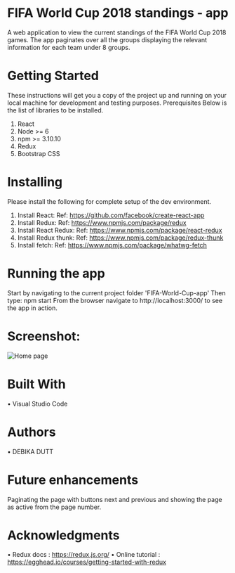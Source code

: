 # FIFA World Cup 2018 standings - app
A web application to view the current standings of the FIFA World Cup 2018 games. The app paginates over all the groups displaying the relevant information for each team under 8 groups.

# Getting Started
These instructions will get you a copy of the project up and running on your local machine for development and testing purposes. 
Prerequisites
Below is the list of libraries to be installed.
1.	React
2.	Node >= 6
3.  npm >= 3.10.10
4.  Redux
5.  Bootstrap CSS

# Installing
Please install the following for complete setup of the dev environment.
1.	Install React: 
Ref: https://github.com/facebook/create-react-app
2.  Install Redux:
Ref: https://www.npmjs.com/package/redux
3.  Install React Redux:
Ref: https://www.npmjs.com/package/react-redux
4. Install Redux thunk:
Ref: https://www.npmjs.com/package/redux-thunk
5. Install fetch:
Ref: https://www.npmjs.com/package/whatwg-fetch

# Running the app
Start by navigating to the current project folder 'FIFA-World-Cup-app'
Then type:
npm start
From the browser navigate to http://localhost:3000/ to see the app in action.

# Screenshot: 
![Home page](https://github.com/debikadutt/fifa-standings-app1/blob/master/src/fifa-2018.JPG)

# Built With
•	Visual Studio Code

# Authors
•	DEBIKA DUTT

# Future enhancements
Paginating the page with buttons next and previous and showing the page as active from the page number.

# Acknowledgments
•	Redux docs : https://redux.js.org/ 
•	Online tutorial : https://egghead.io/courses/getting-started-with-redux
